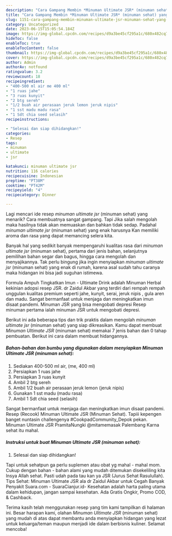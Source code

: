```yaml
---
description: "Cara Gampang Membin *Minuman Ultimate JSR* (minuman sehat) yang Enak"
title: "Cara Gampang Membin *Minuman Ultimate JSR* (minuman sehat) yang Enak"
slug: 1151-cara-gampang-membin-minuman-ultimate-jsr-minuman-sehat-yang-enak
category: Uncategorized
date: 2023-06-15T15:05:54.184Z
image: https://img-global.cpcdn.com/recipes/d9a3be45cf295a1c/680x482cq70/minuman-ultimate-jsr-minuman-sehat-foto-resep-utama.jpg
hideToc: false
enableToc: true
enableTocContent: false
thumbnail: https://img-global.cpcdn.com/recipes/d9a3be45cf295a1c/680x482cq70/minuman-ultimate-jsr-minuman-sehat-foto-resep-utama.jpg
cover: https://img-global.cpcdn.com/recipes/d9a3be45cf295a1c/680x482cq70/minuman-ultimate-jsr-minuman-sehat-foto-resep-utama.jpg
author: Admin
authorAv: notfound
ratingvalue: 3.2
reviewcount: 18
recipeingredient:
- "400-500 ml air me 400 ml"
- "1 ruas jahe"
- "3 ruas kunyit"
- "2 btg sereh"
- "1/2 buah air perasaan jeruk lemon jeruk nipis"
- "1 sst madu madu rasa"
- "1 Sdt chia seed selasih"
recipeinstructions:

- "Selesai dan siap dihidangkan!"
categories:
- Resep
tags:
- minuman
- ultimate
- jsr

katakunci: minuman ultimate jsr 
nutrition: 116 calories
recipecuisine: Indonesian
preptime: "PT38M"
cooktime: "PT42M"
recipeyield: "4"
recipecategory: Dinner

---
```



Lagi mencari ide resep *minuman ultimate jsr* (minuman sehat) yang menarik? Cara membuatnya sangat gampang. Tapi Jika salah mengolah maka hasilnya tidak akan memuaskan dan bahkan tidak sedap. Padahal *minuman ultimate jsr* (minuman sehat) yang enak harusnya Kan memiliki aroma dan rasa yang dapat memancing selera kita.


Banyak hal yang sedikit banyak mempengaruhi kualitas rasa dari *minuman ultimate jsr* (minuman sehat), pertama dari jenis bahan, selanjutnya pemilihan bahan segar dan bagus, hingga cara mengolah dan menyajikannya. Tak perlu bingung jika ingin menyiapkan *minuman ultimate jsr* (minuman sehat) yang enak di rumah, karena asal sudah tahu caranya maka hidangan ini bisa jadi suguhan istimewa.

Formula Ampuh Tingkatkan Imun - Ultimate Drink adalah Minuman Herbal kekinian adopsi resep JSR. dr Zaidul Akbar yang terdiri dari rempah rempah unggulan kualitas premium seperti jahe, kunyit, serai, jeruk nipis , gula aren dan madu. Sangat bermanfaat untuk menjaga dan meningkatkan imun disaat pandemi. Minuman JSR yang bisa mengobati depresi Resep minuman pertama ialah minuman JSR untuk mengobati depresi.


Berikut ini ada beberapa tips dan trik praktis dalam mengolah *minuman ultimate jsr* (minuman sehat) yang siap dikreasikan. Kamu dapat membuat *Minuman Ultimate JSR* (minuman sehat) memakai 7 jenis bahan dan 0 tahap pembuatan. Berikut ini cara dalam membuat hidangannya.

<!--inarticleads1-->

##### Bahan-bahan dan bumbu yang digunakan dalam menyiapkan *Minuman Ultimate JSR* (minuman sehat):

1. Sediakan 400-500 ml air, (me, 400 ml)
1. Persiapkan 1 ruas jahe
1. Persiapkan 3 ruas kunyit
1. Ambil 2 btg sereh
1. Ambil 1/2 buah air perasaan jeruk lemon (jeruk nipis)
1. Gunakan 1 sst madu (madu rasa)
1. Ambil 1 Sdt chia seed (selasih)


Sangat bermanfaat untuk menjaga dan meningkatkan imun disaat pandemi. Resep (Recook) Minuman Ultimate JSR (Minuman Sehat). Tapiii kepengen banget nuntasin challengenya #CookpadCommunity_Depok pekan. Minuman Ultimate JSR PramitaNungki @mitamemasak Palembang Karna sehat itu mahal. 

<!--inarticleads2-->

##### Instruksi untuk buat *Minuman Ultimate JSR* (minuman sehat):


1. Selesai dan siap dihidangkan!

Tapi untuk sehatpun ga perlu suplemen atau obat yg mahal - mahal mom. Cukup dengan bahan - bahan alami yang mudah ditemukan disekeliling kita Insya Allah sehat. Pasti udah pada tau kan ya JSR (Jurus Sehat Rasulullah). Tips Sehat: Minuman Ultimate JSR ala dr Zaidul Akbar untuk Cegah Banyak Penyakit Suara.com - SuaraCianjur.id- Kesehatan adalah harta paling utama dalam kehidupan, jangan sampai kesehatan. Ada Gratis Ongkir, Promo COD, &amp; Cashback. 

Terima kasih telah menggunakan resep yang tim kami tampilkan di halaman ini. Besar harapan kami, olahan *Minuman Ultimate JSR* (minuman sehat) yang mudah di atas dapat membantu anda menyiapkan hidangan yang lezat untuk keluarga/teman maupun menjadi ide dalam berbisnis kuliner. Selamat mencoba!
